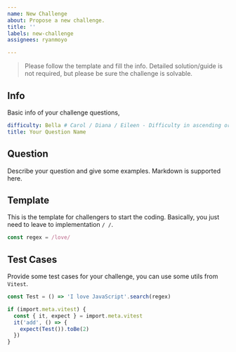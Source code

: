 ```yaml
---
name: New Challenge
about: Propose a new challenge.
title: ''
labels: new-challenge
assignees: ryanmoyo

---
```


> Please follow the template and fill the info.
> Detailed solution/guide is not required, but please be sure the challenge is solvable.

## Info

Basic info of your challenge questions,

```yaml
difficulty: Bella # Carol / Diana / Eileen - Difficulty in ascending order
title: Your Question Name
```

## Question

<!--question-start-->

Describe your question and give some examples. Markdown is supported here. 

<!--question-end-->

## Template

This is the template for challengers to start the coding. Basically, you just need to leave to implementation `/ /`.

```ts
const regex = /love/
```

## Test Cases

Provide some test cases for your challenge, you can use some utils from `Vitest`.  

```ts
const Test = () => 'I love JavaScript'.search(regex)

if (import.meta.vitest) {
  const { it, expect } = import.meta.vitest
  it('add', () => {
    expect(Test()).toBe(2)
  })
}
```
